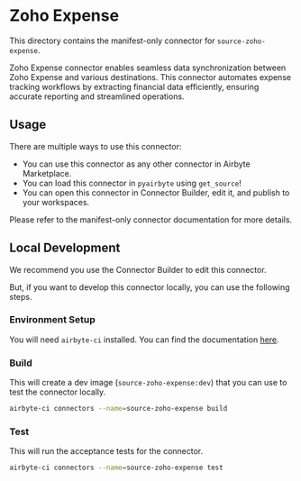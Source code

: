 # Zoho Expense
This directory contains the manifest-only connector for `source-zoho-expense`.

Zoho Expense connector enables seamless data synchronization between Zoho Expense and various destinations. This connector automates expense tracking workflows by extracting financial data efficiently, ensuring accurate reporting and streamlined operations.

## Usage
There are multiple ways to use this connector:
- You can use this connector as any other connector in Airbyte Marketplace.
- You can load this connector in `pyairbyte` using `get_source`!
- You can open this connector in Connector Builder, edit it, and publish to your workspaces.

Please refer to the manifest-only connector documentation for more details.

## Local Development
We recommend you use the Connector Builder to edit this connector.

But, if you want to develop this connector locally, you can use the following steps.

### Environment Setup
You will need `airbyte-ci` installed. You can find the documentation [here](airbyte-ci).

### Build
This will create a dev image (`source-zoho-expense:dev`) that you can use to test the connector locally.
```bash
airbyte-ci connectors --name=source-zoho-expense build
```

### Test
This will run the acceptance tests for the connector.
```bash
airbyte-ci connectors --name=source-zoho-expense test
```

